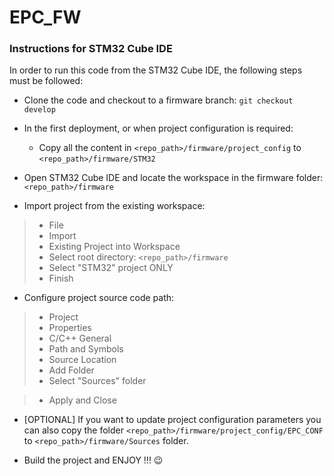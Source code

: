 # EPC_FW

### Instructions for STM32 Cube IDE

In order to run this code from the STM32 Cube IDE, the following steps must be followed:
- Clone the code and checkout to a firmware branch: `git checkout develop`

- In the first deployment, or when project configuration is required:
  - Copy all the content in `<repo_path>/firmware/project_config` to  `<repo_path>/firmware/STM32`



- Open STM32 Cube IDE and locate the workspace in the firmware folder: `<repo_path>/firmware`
- Import project from the existing workspace: 
>- File
>- Import
>- Existing Project into Workspace
>- Select root directory: `<repo_path>/firmware`
>- Select "STM32" project ONLY
>- Finish
- Configure project source code path:
>- Project
>- Properties
>- C/C++ General
>- Path and Symbols
>- Source Location
>- Add Folder
>- Select "Sources" folder

>- Apply and Close

- [OPTIONAL] If you want to update project configuration parameters you can also copy the folder `<repo_path>/firmware/project_config/EPC_CONF` to `<repo_path>/firmware/Sources` folder. 

- Build the project and ENJOY !!! :wink:

